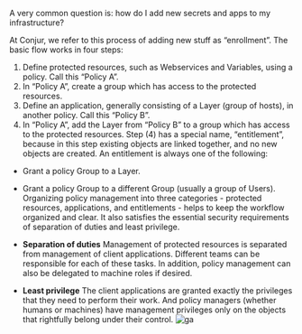 A very common question is: how do I add new secrets and apps to my infrastructure?

At Conjur, we refer to this process of adding new stuff as “enrollment”. The basic flow works in four steps:

1. Define protected resources, such as Webservices and Variables, using a policy. Call this “Policy A”.
2. In “Policy A”, create a group which has access to the protected resources.
3. Define an application, generally consisting of a Layer (group of hosts), in another policy. Call this “Policy B”.
4. In “Policy A”, add the Layer from “Policy B” to a group which has access to the protected resources.
Step (4) has a special name, “entitlement”, because in this step existing objects are linked together, and no new objects are created. An entitlement is always one of the following:

- Grant a policy Group to a Layer.
- Grant a policy Group to a different Group (usually a group of Users).
Organizing policy management into three categories - protected resources, applications, and entitlements - helps to keep the workflow organized and clear. It also satisfies the essential security requirements of separation of duties and least privilege.

- **Separation of duties** Management of protected resources is separated from management of client applications. Different teams can be responsible for each of these tasks. In addition, policy management can also be delegated to machine roles if desired.
- **Least privilege** The client applications are granted exactly the privileges that they need to perform their work. And policy managers (whether humans or machines) have management privileges only on the objects that rightfully belong under their control.
![ga](https://ga-beacon-226104.appspot.com/UA-131132287-1/conjur-tutorial-app-enrollment?pixel&useReferer)
